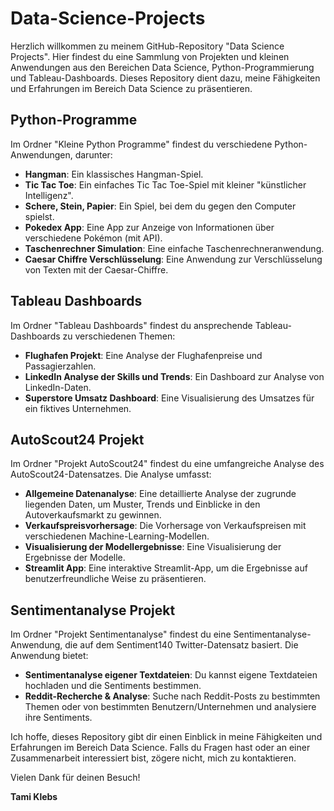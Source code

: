 # Data-Science-Projects

Herzlich willkommen zu meinem GitHub-Repository "Data Science Projects". Hier findest du eine Sammlung von Projekten und kleinen Anwendungen aus den Bereichen Data Science, Python-Programmierung und Tableau-Dashboards. Dieses Repository dient dazu, meine Fähigkeiten und Erfahrungen im Bereich Data Science zu präsentieren.

## Python-Programme
Im Ordner "Kleine Python Programme" findest du verschiedene Python-Anwendungen, darunter:

- **Hangman**: Ein klassisches Hangman-Spiel.
- **Tic Tac Toe**: Ein einfaches Tic Tac Toe-Spiel mit kleiner "künstlicher Intelligenz".
- **Schere, Stein, Papier**: Ein Spiel, bei dem du gegen den Computer spielst.
- **Pokedex App**: Eine App zur Anzeige von Informationen über verschiedene Pokémon (mit API).
- **Taschenrechner Simulation**: Eine einfache Taschenrechneranwendung.
- **Caesar Chiffre Verschlüsselung**: Eine Anwendung zur Verschlüsselung von Texten mit der Caesar-Chiffre.

## Tableau Dashboards
Im Ordner "Tableau Dashboards" findest du ansprechende Tableau-Dashboards zu verschiedenen Themen:

- **Flughafen Projekt**: Eine Analyse der Flughafenpreise und Passagierzahlen.
- **LinkedIn Analyse der Skills und Trends**: Ein Dashboard zur Analyse von LinkedIn-Daten.
- **Superstore Umsatz Dashboard**: Eine Visualisierung des Umsatzes für ein fiktives Unternehmen.

## AutoScout24 Projekt
Im Ordner "Projekt AutoScout24" findest du eine umfangreiche Analyse des AutoScout24-Datensatzes. Die Analyse umfasst:

- **Allgemeine Datenanalyse**: Eine detaillierte Analyse der zugrunde liegenden Daten, um Muster, Trends und Einblicke in den Autoverkaufsmarkt zu gewinnen.
- **Verkaufspreisvorhersage**: Die Vorhersage von Verkaufspreisen mit verschiedenen Machine-Learning-Modellen.
- **Visualisierung der Modellergebnisse**: Eine Visualisierung der Ergebnisse der Modelle.
- **Streamlit App**: Eine interaktive Streamlit-App, um die Ergebnisse auf benutzerfreundliche Weise zu präsentieren.

## Sentimentanalyse Projekt
Im Ordner "Projekt Sentimentanalyse" findest du eine Sentimentanalyse-Anwendung, die auf dem Sentiment140 Twitter-Datensatz basiert. Die Anwendung bietet:

- **Sentimentanalyse eigener Textdateien**: Du kannst eigene Textdateien hochladen und die Sentiments bestimmen.
- **Reddit-Recherche & Analyse**: Suche nach Reddit-Posts zu bestimmten Themen oder von bestimmten Benutzern/Unternehmen und analysiere ihre Sentiments.

Ich hoffe, dieses Repository gibt dir einen Einblick in meine Fähigkeiten und Erfahrungen im Bereich Data Science. Falls du Fragen hast oder an einer Zusammenarbeit interessiert bist, zögere nicht, mich zu kontaktieren.

Vielen Dank für deinen Besuch!

**Tami Klebs**
